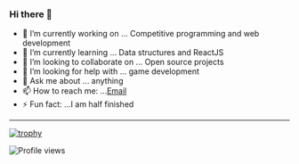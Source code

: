### Hi there 👋


- 🔭 I’m currently working on ... Competitive programming and web development
- 🌱 I’m currently learning ... Data structures and ReactJS
- 👯 I’m looking to collaborate on ... Open source projects
- 🤔 I’m looking for help with ... game development
- 💬 Ask me about ... anything
- 📫 How to reach me: ...[Email](harshed2004@gmail.com)
- ⚡ Fun fact: ...I am half finished

---

[![trophy](https://github-profile-trophy.vercel.app/?username=ryo-ma)](https://github.com/ryo-ma/github-profile-trophy)

![Profile views](https://gpvc.arturio.dev/[harshedabdulla])


